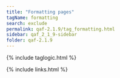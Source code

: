 ```yaml
---
title: "Formatting pages"
tagName: formatting
search: exclude
permalink: qaf-2.1.9/tag_formatting.html
sidebar: qaf_2_1_9-sidebar
folder: qaf-2.1.9
---
```

{% include taglogic.html %}

{% include links.html %}
